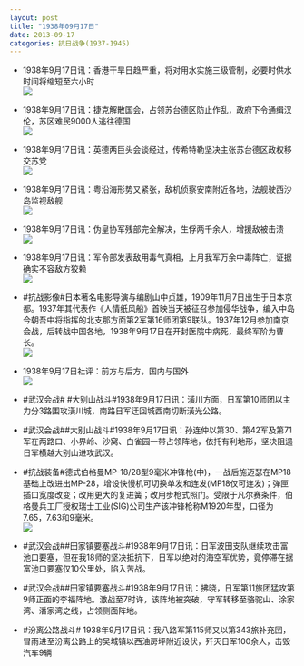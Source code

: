 ```yaml
---
layout: post
title: "1938年09月17日"
date: 2013-09-17
categories: 抗日战争(1937-1945)
---
```


<meta name="referrer" content="no-referrer" />

- 1938年9月17日讯：香港干旱日趋严重，将对用水实施三级管制，必要时供水时间将缩短至六小时 <br/><img src="https://ww2.sinaimg.cn/large/aca367d8jw1e8pwd5dy0dj209u0pmacc.jpg" />

- 1938年9月17日讯：捷克解散国会，占领苏台德区防止作乱，政府下令通缉汉伦，苏区难民9000人逃往德国 <br/><img src="https://ww4.sinaimg.cn/large/aca367d8jw1e8pun4bt79j20790sz763.jpg" />

- 1938年9月17日讯：英德两巨头会谈经过，传希特勒坚决主张苏台德区政权移交苏党 <br/><img src="https://ww2.sinaimg.cn/large/aca367d8jw1e8pszgqynij206y0q4407.jpg" />

- 1938年9月17日讯：粤沿海形势又紧张，敌机侦察安南附近各地，法舰驶西沙岛监视敌舰 <br/><img src="https://ww2.sinaimg.cn/large/aca367d8jw1e8pr6ae1u8j20580hqmxs.jpg" />

- 1938年9月17日讯：伪皇协军残部完全解决，生俘两千余人，增援敌被击溃 <br/><img src="https://ww1.sinaimg.cn/large/aca367d8jw1e8pnoya0z4j206u0ntt9z.jpg" />

- 1938年9月17日讯：军令部发表敌用毒气真相，上月我军万余中毒阵亡，证据确实不容敌方狡赖 <br/><img src="https://ww3.sinaimg.cn/large/aca367d8jw1e8pm1ztvvlj20fe0wgwi8.jpg" />

- #抗战影像#日本著名电影导演与编剧山中贞雄，1909年11月7日出生于日本京都。1937年其代表作《人情纸风船》首映当天被征召参加侵华战争，编入中岛今朝吾中将指挥的北支那方面第2军第16师团第9联队。1937年12月参加南京会战，后转战中国各地，1938年9月17日在开封医院中病死，最终军阶为曹长。 <br/><img src="https://ww2.sinaimg.cn/large/aca367d8jw1e8pl2egf0sj20fa0wmdig.jpg" />

- 1938年9月17日社评：前方与后方，国内与国外 <br/><img src="https://ww1.sinaimg.cn/large/aca367d8jw1e8pk85erzoj20go112n4d.jpg" />

- #武汉会战# #大别山战斗#1938年9月17日讯：潢川方面，日军第10师团以主力分3路围攻潢川城，南路日军迂回城西南切断潢光公路。 

- #武汉会战##大别山战斗#1938年9月17日讯：孙连仲以第30、第42军及第71军在两路口、小界岭、沙窝、白雀园一带占领阵地，依托有利地形，坚决阻遏日军横越大别山进攻武汉。 

- #抗战装备#德式伯格曼MP-18/28型9毫米冲锋枪(中)，一战后施迈瑟在MP18基础上改进出MP-28，增设快慢机可切换单发和连发(MP18仅可连发)；弹匣插口宽度改变；改用更大的复进簧；改用步枪式照门。受限于凡尔赛条件，伯格曼兵工厂授权瑞士工业(SIG)公司生产该冲锋枪称M1920年型，口径为7.65，7.63和9毫米。 <br/><img src="https://ww2.sinaimg.cn/large/aca367d8jw1e8p9ju3pz0j20c10ggwf2.jpg" />

- #武汉会战##田家镇要塞战斗#1938年9月17日讯：日军波田支队继续攻击富池口要塞，但在我18师的坚决抵抗下，日军以绝对的海空军优势，竟停滞在据富池口要塞仅10公里处，陷入苦战。 

- #武汉会战##田家镇要塞战斗#1938年9月17日讯：拂晓，日军第11旅团猛攻第9师正面的李福阵地。激战至7时许，该阵地被突破，守军转移至骆驼山、涂家湾、潘家湾之线，占领侧面阵地。 

- #汾离公路战斗# 1938年9月17日讯：我八路军第115师又以第343旅补充团，冒雨进至汾离公路上的吴城镇以西油房坪附近设伏，歼灭日军100余人，击毁汽车9辆 


